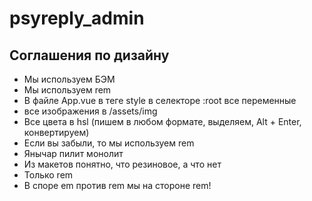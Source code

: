 # psyreply_admin

## Соглашения по дизайну
- Мы используем БЭМ
- Мы используем rem
- В файле App.vue в теге style в селекторе :root все переменные
- все изображения в /assets/img
- Все цвета в hsl (пишем в любом формате, выделяем, Alt + Enter, конвертируем)
- Если вы забыли, то мы используем rem
- Янычар пилит монолит
- Из макетов понятно, что резиновое, а что нет
- Только rem
- В споре em против rem мы на стороне rem!